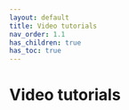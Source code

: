 ```yaml
---
layout: default
title: Video tutorials
nav_order: 1.1
has_children: true
has_toc: true
---
```


# Video tutorials
